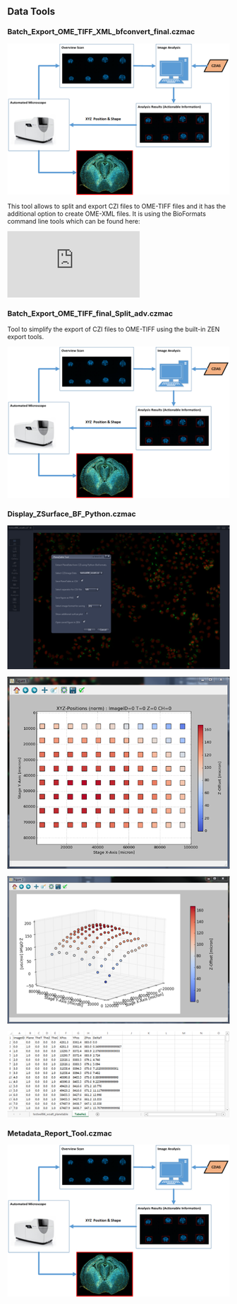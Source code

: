 ## Data Tools

### Batch_Export_OME_TIFF_XML_bfconvert_final.czmac

![Screenshot of GUI](/images/Guided_Acquisition.png)

This tool allows to split and export CZI files to OME-TIFF files and it has the additional option to create OME-XML files. It is using the BioFormats command line tools which can be found here:

![BioFormat Commandline Tools](http://www.openmicroscopy.org/site/support/bio-formats5.5/users/comlinetools/index.html)


### Batch_Export_OME_TIFF_final_Split_adv.czmac

Tool to simplify the export of CZI files to OME-TIFF using the built-in ZEN export tools.

![Screenshot of GUI](/images/Guided_Acquisition.png)


### Display_ZSurface_BF_Python.czmac

![Screenshot of ZEN Blue with showing the tool UI](/images/zsurface_tool1.png)

![2D Z-Surface Plot of Wellplate](/images/zsurface_tool2.png)

![3D Z-Surface Plot of Wellplate](/images/zsurface_tool3.png)

![The PlaneData from the CSV file in Excel](/images/zsurface_tool4.png)


### Metadata_Report_Tool.czmac

![Screenshot of GUI](/images/Guided_Acquisition.png)
